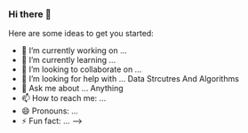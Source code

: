 ### Hi there 👋

Here are some ideas to get you started:

- 🔭 I’m currently working on ... 
- 🌱 I’m currently learning ...
- 👯 I’m looking to collaborate on ...
- 🤔 I’m looking for help with ... Data Strcutres And Algorithms
- 💬 Ask me about ... Anything
- 📫 How to reach me: ...
- 😄 Pronouns: ...
- ⚡ Fun fact: ...
-->
